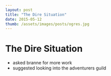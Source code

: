 ```yaml
---
layout: post
title: "The Dire Situation"
date: 2015-05-12
thumb: /assets/images/posts/ogres.jpg
---
```


# The Dire Situation

- asked branne for more work
- suggested looking into the adventurers guild

